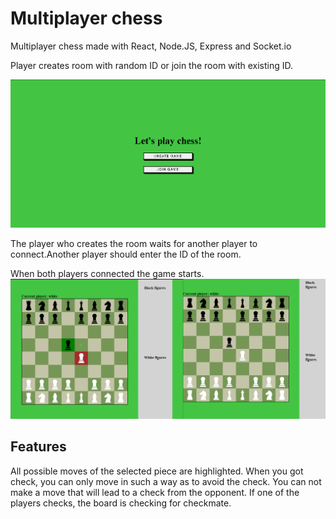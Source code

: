 
# Multiplayer chess

Multiplayer chess made with React, Node.JS, Express and Socket.io

Player creates room with random ID or join the room with existing ID.

![](client/src/assets/screen-1.png)

The player who creates the room waits for another player to connect.Another player should enter the ID of the room.

When both players connected the game starts.
![](client/src/assets/screen-4.png)

## Features

All possible moves of the selected piece are highlighted. When you got check, you can only move in such a way as to avoid the check. You can not make a move that will lead to a check from the opponent. If one of the players checks, the board is checking for checkmate.

